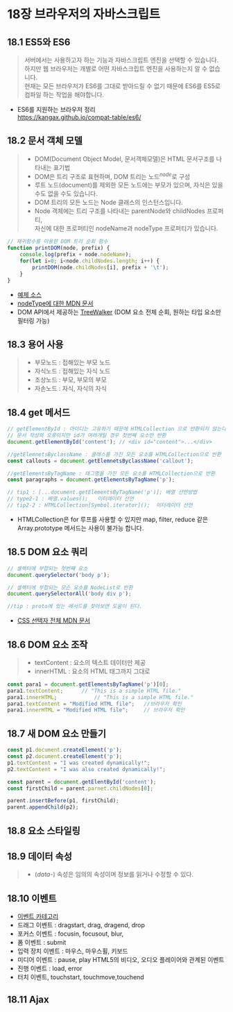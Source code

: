 # 18장 브라우저의 자바스크립트

## 18.1 ES5와 ES6
> 서버에서는 사용하고자 하는 기능과 자바스크립트 엔진을 선택할 수 있습니다. <br>
> 하지만 웹 브라우저는 개별로 어떤 자바스크립트 엔진을 사용하는지 알 수 없습니다. <br>
> 현재는 모든 브라우저가 ES6를 그대로 받아드릴 수 없기 때문에 ES6를 ES5로 컴파일 하는 작업을 해야합니다.

- ES6를 지원하는 브라우저 정리 <br>
https://kangax.github.io/compat-table/es6/

## 18.2 문서 객체 모델

>- DOM(Document Object Model, 문서객체모델)은  HTML 문서구조를 나타내는 표기법 <br>
>- DOM은 트리 구조로 표현하며, DOM 트리는 노드<sup><i>node</i></sup>로 구성<br>
>- 루트 노드(document)를 제외한 모든 노드에는 부모가 있으며, 자식은 있을 수도 없을 수도 있습니다.
>- DOM 트리의 모든 노드는 Node 클래스의 인스턴스입니다.
>- Node 객체에는 트리 구조를 나타내는 parentNode와 childNodes 프로퍼티, <br> 자신에 대한 프로퍼티인 nodeName과 nodeType 프로퍼티가 있습니다.


```javascript
// 재귀함수를 이용한 DOM 트리 순회 함수
function printDOM(node, prefix) {
	console.log(prefix + node.nodeName);
	for(let i=0; i<node.childNodes.length; i++) {
		printDOM(node.childNodes[i], prefix + '\t');
	}
}
```
- <a href="example.html" target="_blank" title="새창">예제 소스</a>
- <a href="https://developer.mozilla.org/ko/docs/Web/API/Node/nodeType" target="_sub" title="새창">nodeType에 대한 MDN 문서</a>
- DOM API에서 제공하는 <a href="https://developer.mozilla.org/ko/docs/Web/API/Document/createTreeWalker" target="_sub" title="새창">TreeWalker</a> (DOM 요소 전체 순회, 원하는 타입 요소만 필터링 가능)

## 18.3 용어 사용
>- 부모노드 : 접해있는 부모 노드
>- 자식노드 : 접해있는 자식 노드
>- 조상노드 : 부모, 부모의 부모
>- 자손노드 : 자식, 자식의 자식

## 18.4 get 메서드

```javascript
// getElementById : 아이디는 고유하기 때문에 HTMLCollection 으로 반환되지 않는다.
// 문서 작성의 오류이지만 id가 여러개일 경우 첫번째 요소만 반환
document.getElementById('content');	// <div id="content">...</div>

//getElemnetsByclassName : 클래스를 가진 모든 요소를 HTMLCollection으로 반환
const callouts = document.getElemnetsByclassName('callout');

//getElementsByTagName : 태그명을 가진 모든 요소를 HTMLCollection으로 반환
const paragraphs = document.getElementsByTagName('p');

// tip1 : [...document.getElementsByTagName('p')]; 배열 선언방법
// type2-1 : 배열.values();	이터레이터 선언
// tip2-2 : HTMLCollection[Symbol.iterator]();  이터레이터 선언
```
- HTMLCollection은 for 루프를 사용할 수 있지만 map, filter, reduce 같은 Array.prototype 메서드는 사용이 불가능 합니다.

## 18.5 DOM 요소 쿼리
```javascript
// 셀렉터에 부합되는 첫번째 요소
document.querySelector('body p');

// 셀렉터에 부합되는 모슨 요소를 NodeList로 반환
document.querySelectorAll('body div p');

//tip : proto에 있는 메서드를 찾아보면 도움이 된다.
```
- <a href="https://developer.mozilla.org/ko/docs/Learn/CSS/Introduction_to_CSS/Selectors">CSS 선택자 전체 MDN 문서</a>

## 18.6 DOM 요소 조작
>- textContent : 요소의 텍스트 데이터만 제공
>- innerHTML : 요소의 HTML 태그까지 그대로

```javascript	
const para1 = document.getElementsByTagName('p')[0];
para1.textContent;		// "This is a simple HTML file."
para1.innerHTML;			// "This is a simple HTML file."
para1.textContent = "Modified HTML file";	//브라우저 확인
para1.innerHTML = "Modified HTML file";		// 브라우저 확인
```

## 18.7 새 DOM 요소 만들기

```javascript
const p1.document.createElement('p');
const p2.document.createElement('p');
p1.textContent = "I was created dynamically!";
p2.textContent = "I was also created dynamically!";

const parent = document.getElentById('content');
const firstChild = parent.parnet.childNodes[0];

parent.insertBefore(p1, firstChild);
parent.appendChild(p2);

```

## 18.8 요소 스타일링

## 18.9 데이터 속성
>- (<i>data-</i>) 속성은 임의의 속성이며 정보를 읽거나 수정할 수 있다.
## 18.10 이벤트
- <a href="https://developer.mozilla.org/doc">이벤트 카테고리</a>
- 드래그 이벤트 : dragstart, drag, dragend, drop
- 포커스 이벤트 : focusin, focusout, blur,
- 폼 이벤트 : submit
- 입력 장치 이벤트 : 마우스, 마우스휠, 키보드
- 미디어 이벤트 : pause, play HTML5의 비디오, 오디오 플레이어와 관계된 이벤트
- 진행 이벤트 : load, error
- 터치 이벤트, touchstart, touchmove,touchend

## 18.11 Ajax